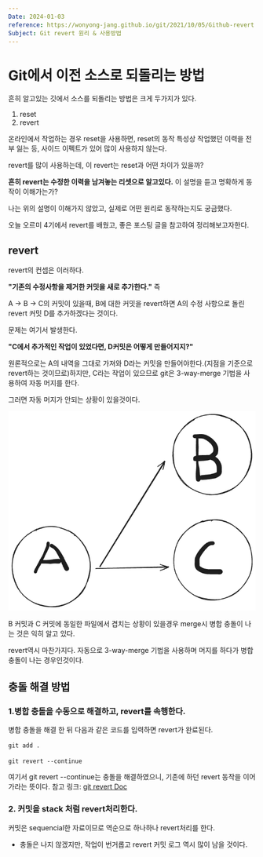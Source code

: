 ```yaml
---
Date: 2024-01-03
reference: https://wonyong-jang.github.io/git/2021/10/05/Github-revert.html
Subject: Git revert 원리 & 사용방법
---
```

# Git에서 이전 소스로 되돌리는 방법
흔히 알고있는 깃에서 소스를 되돌리는 방법은 크게 두가지가 있다.

1. reset
2. revert

온라인에서 작업하는 경우 reset을 사용하면, reset의 동작 특성상 작업했던 이력을 전부 잃는 등, 사이드 이펙트가 있어 많이 사용하지 않는다.

revert를 많이 사용하는데, 이 revert는 reset과 어떤 차이가 있을까?

**흔히 revert는 수정한 이력을 남겨놓는 리셋으로 알고있다.**  이 설명을 듣고 명확하게 동작이 이해가는가?

나는 위의 설명이 이해가지 않았고, 실제로 어떤 원리로 동작하는지도 궁금했다.

오늘 오르미 4기에서 revert를 배웠고, 좋은 포스팅 글을 참고하여 정리해보고자한다.

## revert
revert의 컨셉은 이러하다.

**"기존의 수정사항을 제거한 커밋을 새로 추가한다."**  즉 

A -> B -> C의 커밋이 있을때, B에 대한 커밋을 revert하면 A의 수정 사항으로 돌린 revert 커밋 D를 추가하겠다는 것이다.

문제는 여기서 발생한다.

**"C에서 추가적인 작업이 있었다면, D커밋은 어떻게 만들어지지?"**

원론적으로는 A의 내역을 그대로 가져와 D라는 커밋을 만들어야한다.(지점을 기준으로 revert하는 것이므로)하지만, C라는 작업이 있으므로 git은 3-way-merge 기법을 사용하여 자동 머지를 한다.

그러면 자동 머지가 안되는 상황이 있을것이다.

![브랜치분기.png](../리소스/브랜치분기.png)


B 커밋과 C 커밋에 동일한 파일에서 겹치는 상황이 있을경우 merge시 병합 충돌이 나는 것은 익히 알고 있다.

revert역시 마찬가지다. 자동으로 3-way-merge 기법을 사용하며 머지를 하다가 병합 충돌이 나는 경우인것이다.

## 충돌 해결 방법

### 1.병합 충돌을 수동으로 해결하고, revert를 속행한다.
병합 충돌을 해결 한 뒤 다음과 같은 코드를 입력하면 revert가 완료된다.

```shell
git add .

git revert --continue
```

여기서 git revert --continue는 충돌을 해결하였으니, 기존에 하던 revert 동작을 이어가라는 뜻이다.
참고 링크: [git revert Doc](https://git-scm.com/docs/git-revert/2.6.7)

### 2. 커밋을 stack 처럼 revert처리한다.
커밋은 sequencial한 자료이므로 역순으로 하나하나 revert처리를 한다.

- 충돌은 나지 않겠지만, 작업이 번거롭고 revert 커밋 로그 역시 많이 남을 것이다.

